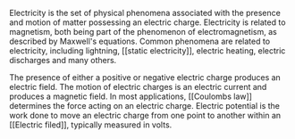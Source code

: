 Electricity is the set of physical phenomena associated with the presence and motion of matter possessing an electric charge. Electricity is related to magnetism, both being part of the phenomenon of electromagnetism, as described by Maxwell's equations. Common phenomena are related to electricity, including lightning, [[static electricity]], electric heating, electric discharges and many others.

The presence of either a positive or negative electric charge produces an electric field. The motion of electric charges is an electric current and produces a magnetic field. In most applications, [[Coulombs law]] determines the force acting on an electric charge. Electric potential is the work done to move an electric charge from one point to another within an [[Electric filed]], typically measured in volts.